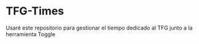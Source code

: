 # TFG-Times
Usaré este repositorio para gestionar el tiempo dedicado al TFG junto a la herramienta Toggle
